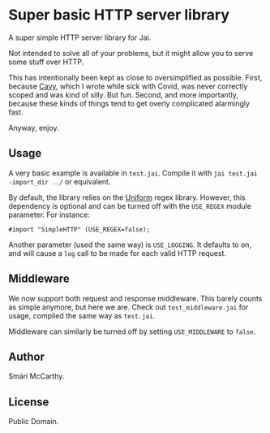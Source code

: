 # Super basic HTTP server library

A super simple HTTP server library for Jai. 

Not intended to solve all of your problems, but it might allow you
to serve some stuff over HTTP.

This has intentionally been kept as close to oversimplified as possible.
First, because [Cavy](https://github.com/smari/Cavy), which I wrote while
sick with Covid, was never correctly scoped and was kind of silly. But fun.
Second, and more importantly, because these kinds of things tend to get
overly complicated alarmingly fast.

Anyway, enjoy.

## Usage

A very basic example is available in `test.jai`. Compile it with `jai test.jai -import_dir ../` or equivalent.

By default, the library relies on the [Uniform](https://github.com/rluba/uniform) regex library. However,
this dependency is optional and can be turned off with the `USE_REGEX` module parameter. For instance:

```
#import "SimpleHTTP" (USE_REGEX=false);
```

Another parameter (used the same way) is `USE_LOGGING`. It defaults to on, and will cause a `log` call to be made
for each valid HTTP request.

## Middleware

We now support both request and response middleware. This barely counts as simple anymore, but here we are.
Check out `test_middleware.jai` for usage, compiled the same way as `test.jai`.

Middleware can similarly be turned off by setting `USE_MIDDLEWARE` to `false`.

## Author

Smári McCarthy.

## License

Public Domain.
